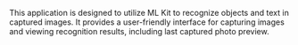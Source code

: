 This application is designed to utilize ML Kit to recognize objects and text in captured images. 
It provides a user-friendly interface for capturing images and viewing recognition results, including last captured photo preview.
